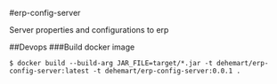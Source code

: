 #erp-config-server

Server properties and configurations to erp

##Devops
###Build docker image
```
$ docker build --build-arg JAR_FILE=target/*.jar -t dehemart/erp-config-server:latest -t dehemart/erp-config-server:0.0.1 .